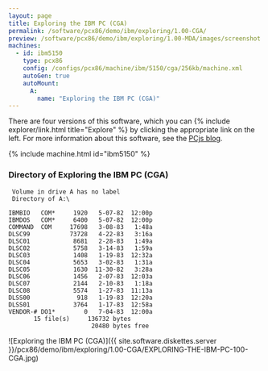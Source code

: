 ```yaml
---
layout: page
title: Exploring the IBM PC (CGA)
permalink: /software/pcx86/demo/ibm/exploring/1.00-CGA/
preview: /software/pcx86/demo/ibm/exploring/1.00-MDA/images/screenshot.png
machines:
  - id: ibm5150
    type: pcx86
    config: /configs/pcx86/machine/ibm/5150/cga/256kb/machine.xml
    autoGen: true
    autoMount:
      A:
        name: "Exploring the IBM PC (CGA)"
---
```


There are four versions of this software, which you can {% include explorer/link.html title="Explore" %} by clicking the appropriate link on the left.
For more information about this software, see the [PCjs blog](/blog/2018/04/01/).

{% include machine.html id="ibm5150" %}

### Directory of Exploring the IBM PC (CGA)

     Volume in drive A has no label
     Directory of A:\

    IBMBIO   COM*     1920   5-07-82  12:00p
    IBMDOS   COM*     6400   5-07-82  12:00p
    COMMAND  COM     17698   3-08-83   1:48a
    DLSC99           73728   4-22-83   3:16a
    DLSC01            8681   2-28-83   1:49a
    DLSC02            5758   3-14-83   1:59a
    DLSC03            1408   1-19-83  12:32a
    DLSC04            5653   3-02-83   1:31a
    DLSC05            1630  11-30-82   3:28a
    DLSC06            1456   2-07-83  12:03a
    DLSC07            2144   2-10-83   1:18a
    DLSC08            5574   1-27-83  11:13a
    DLSS00             918   1-19-83  12:20a
    DLSS01            3764   1-17-83  12:58a
    VENDOR-# DO1*        0   7-04-83  12:00a
           15 file(s)     136732 bytes
                           20480 bytes free

![Exploring the IBM PC (CGA)]({{ site.software.diskettes.server }}/pcx86/demo/ibm/exploring/1.00-CGA/EXPLORING-THE-IBM-PC-100-CGA.jpg)
